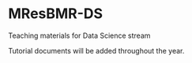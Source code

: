 # MResBMR-DS
Teaching materials for Data Science stream

Tutorial documents will be added throughout the year.
